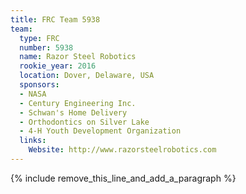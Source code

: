 ```yaml
---
title: FRC Team 5938
team:
  type: FRC
  number: 5938
  name: Razor Steel Robotics
  rookie_year: 2016
  location: Dover, Delaware, USA
  sponsors:
  - NASA
  - Century Engineering Inc.
  - Schwan's Home Delivery
  - Orthodontics on Silver Lake
  - 4-H Youth Development Organization
  links:
    Website: http://www.razorsteelrobotics.com
---
```


{% include remove_this_line_and_add_a_paragraph %}